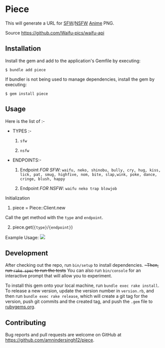 # Piece
This will generate a URL for [SFW](https://en.wiktionary.org/wiki/SFW)/[NSFW](https://en.wikipedia.org/wiki/Not_safe_for_work) [Anime](https://en.wikipedia.org/wiki/Anime) PNG.

Source https://github.com/Waifu-pics/waifu-api
## Installation

Install the gem and add to the application's Gemfile by executing:

    $ bundle add piece

If bundler is not being used to manage dependencies, install the gem by executing:

    $ gem install piece

## Usage

Here is the list of :-

- TYPES :-
    1. `sfw`

    2. `nsfw`

- ENDPOINTS:-
    1. Endpoint *FOR SFW*: `waifu, neko, shinobu, bully, cry, hug, kiss, lick, pat, smug, highfive, nom, bite, slap,wink, poke, dance, cringe,
                blush, happy`


    2. Endpoint *FOR NSFW*: `waifu neko trap blowjob`


Initialization
1. piece  = Piece::Client.new

Call the get method with the `type` and `endpoint`.

2. piece.get(`{type}`/`{endpoint}`)

Example Usage:
![](https://waifu.now.sh/sfw/happy)



## Development

After checking out the repo, run `bin/setup` to install dependencies. ~~~Then, run `rake spec` to run the tests~~ You can also run `bin/console` for an interactive prompt that will allow you to experiment.

To install this gem onto your local machine, run `bundle exec rake install`. To release a new version, update the version number in `version.rb`, and then run `bundle exec rake release`, which will create a git tag for the version, push git commits and the created tag, and push the `.gem` file to [rubygems.org](https://rubygems.org).

## Contributing

Bug reports and pull requests are welcome on GitHub at https://github.com/amnindersingh12/piece.
